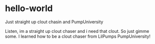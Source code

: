 # hello-world
Just straight up clout chasin and PumpUniversity

Listen, im a straight up clout chaser and i need that clout. So just gimme some.
I learned how to be a clout chaser from LilPumps PumpUniversity!
